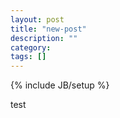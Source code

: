 ```yaml
---
layout: post
title: "new-post"
description: ""
category: 
tags: []
---
```

{% include JB/setup %}


test 